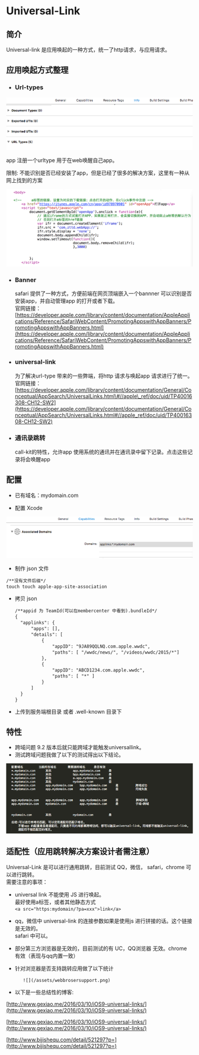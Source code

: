 # Universal-Link

## 简介

Universal-link 是应用唤起的一种方式，统一了http请求，与应用请求。

## 应用唤起方式整理

* ### Url-types

![](/assets/import.png)

app 注册一个urltype 用于在web唤醒自己app。

限制: 不能识别是否已经安装了app，但是已经了很多的解决方案，这里有一种从网上找到的方案

![](/assets/web-app.png)

* ### Banner

  safari 提供了一种方式，方便前端在网页顶端嵌入一个bannner 可以识别是否安装app，并自动管理app 的打开或者下载。  
  官网链接：  
  [https://developer.apple.com/library/content/documentation/AppleApplications/Reference/SafariWebContent/PromotingAppswithAppBanners/PromotingAppswithAppBanners.html](https://developer.apple.com/library/content/documentation/AppleApplications/Reference/SafariWebContent/PromotingAppswithAppBanners/PromotingAppswithAppBanners.html)

* ### universal-link

  为了解决url-type 带来的一些弊端，将http 请求与唤起app 请求进行了统一。  
  官网链接： [https://developer.apple.com/library/content/documentation/General/Conceptual/AppSearch/UniversalLinks.html\#//apple\_ref/doc/uid/TP40016308-CH12-SW2](https://developer.apple.com/library/content/documentation/General/Conceptual/AppSearch/UniversalLinks.html#//apple_ref/doc/uid/TP40016308-CH12-SW2)

* ### 通讯录跳转

  call-kit的特性，允许app 使用系统的通讯并在通讯录中留下记录。点击这些记录将会唤醒app

## 配置

* 已有域名：mydomain.com

* 配置 Xcode

![](/assets/universallink-xcode-config.png)

* 制作 json 文件

```
/**没有文件后缀*/
touch touch apple-app-site-association
```

* 拷贝 json

  ```
  /**appid 为 TeamId(可以在membercenter 中看到).bundleId*/
  {
    "applinks": {
        "apps": [],
        "details": [
            {
                "appID": "9JA89QQLNQ.com.apple.wwdc",
                "paths": [ "/wwdc/news/", "/videos/wwdc/2015/*"]
            },
            {
                "appID": "ABCD1234.com.apple.wwdc",
                "paths": [ "*" ]
            }
        ]
    }
  }
  ```

* 上传到服务端根目录 或者 .well-known 目录下

## 特性

* 跨域问题
  9.2 版本后就只能跨域才能触发universallink。
* 测试跨域问题我做了以下的测试得出以下结论。

![](/assets/universallink-cross-domain.png)

## 适配性（应用跳转解决方案设计者需注意）

Universal-Link 是可以进行通用跳转，目前测试 QQ，微信， safari，chrome 可以进行跳转。  
需要注意的事项：

* universal link 不能使用 JS 进行唤起。  
  最好使用a标签，或者其他静态方式  
  `<a src="https:mydomain/?pa=xxx">link</a>`

* qq，微信中 universal-link 的连接参数如果是使用js 进行拼接的话。这个链接是无效的。  
  safari 中可以。

* 部分第三方浏览器是无效的，目前测试的有 UC，QQ浏览器 无效。chrome 有效（表现与qq内置一致）

* 针对浏览器是否支持跳转应用做了以下统计

  ```
     ![](/assets/webbrosersupport.png)  
  ```

* 以下是一些总结性的博客:

[http://www.gexiao.me/2016/03/10/iOS9-universal-links/](http://www.gexiao.me/2016/03/10/iOS9-universal-links/)

[http://www.gexiao.me/2016/03/10/iOS9-universal-links/](http://www.gexiao.me/2016/03/10/iOS9-universal-links/)

[http://www.bijishequ.com/detail/521297?p=](http://www.bijishequ.com/detail/521297?p=)

